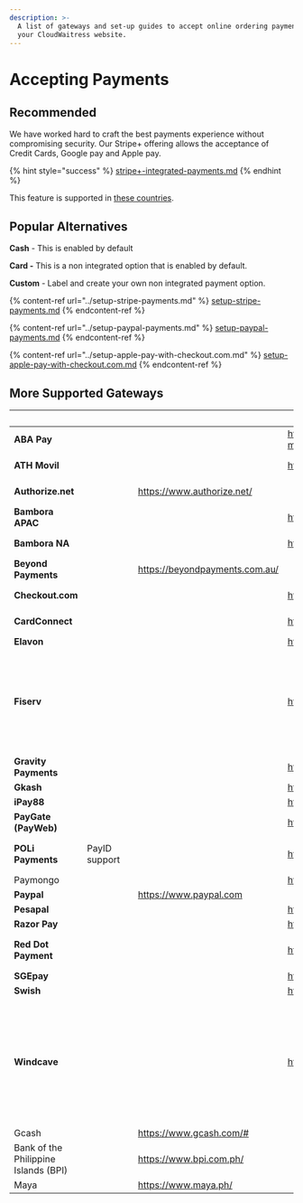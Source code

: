 ```yaml
---
description: >-
  A list of gateways and set-up guides to accept online ordering payments on
  your CloudWaitress website.
---
```


# Accepting Payments

## Recommended

We have worked hard to craft the best payments experience without compromising security. Our Stripe+ offering allows the acceptance of Credit Cards, Google pay and Apple pay.

{% hint style="success" %}
[stripe+-integrated-payments.md](../stripe+-integrated-payments.md "mention")
{% endhint %}

This feature is supported in [these countries](https://stripe.com/global).

## Popular Alternatives

**Cash** - This is enabled by default

**Card -** This is a non integrated option that is enabled by default.

**Custom** - Label and create your own non integrated payment option.

{% content-ref url="../setup-stripe-payments.md" %}
[setup-stripe-payments.md](../setup-stripe-payments.md)
{% endcontent-ref %}

{% content-ref url="../setup-paypal-payments.md" %}
[setup-paypal-payments.md](../setup-paypal-payments.md)
{% endcontent-ref %}

{% content-ref url="../setup-apple-pay-with-checkout.com.md" %}
[setup-apple-pay-with-checkout.com.md](../setup-apple-pay-with-checkout.com.md)
{% endcontent-ref %}

## More Supported Gateways

<table data-card-size="large" data-view="cards"><thead><tr><th></th><th></th><th data-type="files"></th><th data-type="content-ref"></th><th data-type="content-ref"></th><th>Countries</th><th data-hidden data-card-target data-type="content-ref"></th></tr></thead><tbody><tr><td><strong>ABA Pay</strong></td><td></td><td></td><td></td><td><a href="https://www.ababank.com/aba-mobile-app/aba-pay-feature/">https://www.ababank.com/aba-mobile-app/aba-pay-feature/</a></td><td>Indonesia</td><td></td></tr><tr><td><strong>ATH Movil</strong></td><td></td><td></td><td></td><td><a href="https://portal.athmovil.com/">https://portal.athmovil.com/</a></td><td>Puerto Rico</td><td></td></tr><tr><td><strong>Authorize.net</strong></td><td></td><td></td><td><a href="https://www.authorize.net/">https://www.authorize.net/</a></td><td></td><td>USA, Canada</td><td></td></tr><tr><td><strong>Bambora APAC</strong></td><td></td><td></td><td></td><td><a href="https://dev-apac.bambora.com/">https://dev-apac.bambora.com/</a></td><td>Asia Pacific</td><td></td></tr><tr><td><strong>Bambora NA</strong></td><td></td><td></td><td></td><td><a href="https://www.bambora.com/en/us/">https://www.bambora.com/en/us/</a></td><td>North America</td><td></td></tr><tr><td><strong>Beyond Payments</strong></td><td></td><td></td><td><a href="https://beyondpayments.com.au/">https://beyondpayments.com.au/</a></td><td></td><td>Australia</td><td></td></tr><tr><td><strong>Checkout.com</strong></td><td></td><td></td><td></td><td><a href="https://www.checkout.com/">https://www.checkout.com/</a></td><td>Singapore, USA, UK</td><td></td></tr><tr><td><strong>CardConnect</strong></td><td></td><td></td><td></td><td><a href="https://cardconnect.com/">https://cardconnect.com/</a></td><td>USA, Canada</td><td></td></tr><tr><td><strong>Elavon</strong></td><td></td><td></td><td></td><td><a href="https://www.elavon.com">https://www.elavon.com</a></td><td>Canada</td><td></td></tr><tr><td><strong>Fiserv</strong></td><td></td><td></td><td></td><td><a href="https://www.fiserv.com/">https://www.fiserv.com/</a></td><td>USA, Canada, APAC, Latin America, Europe, Middle East &#x26; Africa</td><td></td></tr><tr><td><strong>Gravity Payments</strong></td><td></td><td></td><td></td><td><a href="https://gravitypayments.com/">https://gravitypayments.com/</a></td><td>Canada, USA</td><td></td></tr><tr><td><strong>Gkash</strong></td><td></td><td></td><td></td><td><a href="https://gkash.com/">https://gkash.com/</a></td><td>Indonesia</td><td></td></tr><tr><td><strong>iPay88</strong></td><td></td><td></td><td></td><td><a href="https://www.ipay88.com/">https://www.ipay88.com/</a></td><td>Malaysia</td><td></td></tr><tr><td><strong>PayGate (PayWeb)</strong></td><td></td><td></td><td></td><td><a href="https://www.paygate.co.za/">https://www.paygate.co.za/</a></td><td>South Africa</td><td></td></tr><tr><td><strong>POLi Payments</strong></td><td>PayID support</td><td></td><td></td><td><a href="https://www.polipayments.com/">https://www.polipayments.com/</a></td><td>Australia, New Zealand</td><td></td></tr><tr><td>Paymongo</td><td></td><td></td><td></td><td><a href="https://www.paymongo.com/">https://www.paymongo.com/</a></td><td>Philippines</td><td></td></tr><tr><td><strong>Paypal</strong></td><td></td><td></td><td><a href="https://www.paypal.com">https://www.paypal.com</a></td><td></td><td>Various</td><td><a href="https://www.paypal.com">https://www.paypal.com</a></td></tr><tr><td><strong>Pesapal</strong></td><td></td><td></td><td></td><td><a href="https://www.pesapal.com/">https://www.pesapal.com/</a></td><td>Kenya</td><td></td></tr><tr><td><strong>Razor Pay</strong></td><td></td><td></td><td></td><td><a href="https://razorpay.com/">https://razorpay.com/</a></td><td>India</td><td></td></tr><tr><td><strong>Red Dot Payment</strong></td><td></td><td></td><td></td><td><a href="https://reddotpayment.com/">https://reddotpayment.com/</a></td><td>Singapore, Malaysia, Australia</td><td></td></tr><tr><td><strong>SGEpay</strong></td><td></td><td></td><td></td><td><a href="https://www.sgepay.com/">https://www.sgepay.com/</a></td><td>Singapore</td><td></td></tr><tr><td><strong>Swish</strong></td><td></td><td></td><td></td><td><a href="https://www.swish.co.zm/">https://www.swish.co.zm/</a></td><td>Sweden</td><td></td></tr><tr><td><strong>Windcave</strong></td><td></td><td></td><td></td><td><a href="https://www.windcave.com/">https://www.windcave.com/</a></td><td>Australia, New Zealand, United Kingdom, United States, Canada, Singapore, and Hong Kong</td><td></td></tr><tr><td>Gcash</td><td></td><td></td><td><a href="https://www.gcash.com">https://www.gcash.com/#</a></td><td></td><td>Philippines</td><td></td></tr><tr><td>Bank of the Philippine Islands (BPI)</td><td></td><td></td><td><a href="https://www.bpi.com.ph/">https://www.bpi.com.ph/</a></td><td></td><td>Philippines</td><td></td></tr><tr><td>Maya</td><td></td><td></td><td><a href="https://www.maya.ph/">https://www.maya.ph/</a></td><td></td><td>Philippines</td><td></td></tr></tbody></table>

